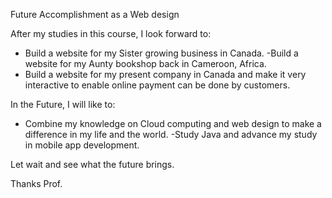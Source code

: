 Future Accomplishment as a Web design 

After my studies in this course, I look forward to:

- Build a website for my Sister growing business in Canada.
-Build a website for my Aunty bookshop back in Cameroon, Africa.
- Build a website for my present company in Canada and make it very interactive to enable online payment can be done by customers.


In the Future, I will like to:
- Combine my knowledge on Cloud computing and web design to make  a difference in my life and the world.
-Study Java and advance my study in mobile app development.

Let wait and see what the future brings.

Thanks Prof.